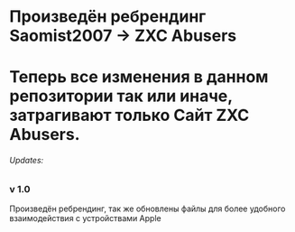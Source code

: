 # Произведён ребрендинг Saomist2007 -> ZXC Abusers
Теперь все изменения в данном репозитории так или иначе, затрагивают только Сайт ZXC Abusers.
========================
###### Updates:
### v 1.0
Произведён ребрендинг, так же обновлены файлы для более удобного взаимодействия с устройствами Apple
